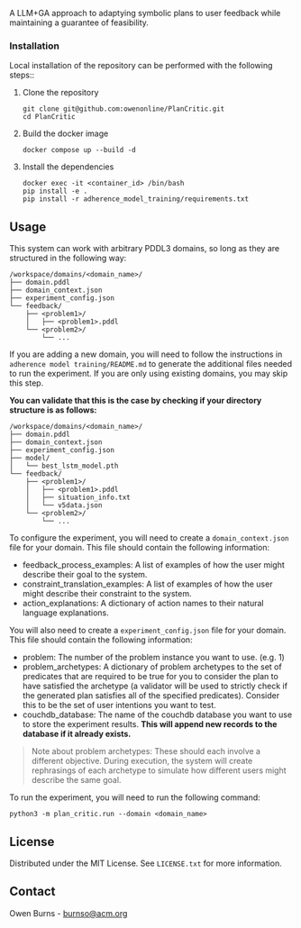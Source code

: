 
A LLM+GA approach to adaptying symbolic plans to user feedback while maintaining a guarantee of feasibility.

### Installation

Local installation of the repository can be performed with the following steps::

1.  Clone the repository
    ```
    git clone git@github.com:owenonline/PlanCritic.git
    cd PlanCritic
    ```

2.  Build the docker image
    ```
    docker compose up --build -d
    ```

3.  Install the dependencies
    ```
    docker exec -it <container_id> /bin/bash
    pip install -e .
    pip install -r adherence_model_training/requirements.txt
    ```

## Usage

This system can work with arbitrary PDDL3 domains, so long as they are structured in the following way:
```
/workspace/domains/<domain_name>/
├── domain.pddl
├── domain_context.json
├── experiment_config.json
└── feedback/
    ├── <problem1>/
    │   ├── <problem1>.pddl
    └── <problem2>/
        └── ...
```

If you are adding a new domain, you will need to follow the instructions in `adherence model training/README.md` to generate the additional files needed to run the experiment. If you are only using existing domains, you may skip this step. 

**You can validate that this is the case by checking if your directory structure is as follows:**
```
/workspace/domains/<domain_name>/
├── domain.pddl
├── domain_context.json
├── experiment_config.json
├── model/
│   └── best_lstm_model.pth
└── feedback/
    ├── <problem1>/
    │   ├── <problem1>.pddl
    │   ├── situation_info.txt
    │   └── v5data.json
    └── <problem2>/
        └── ...
```

To configure the experiment, you will need to create a `domain_context.json` file for your domain. This file should contain the following information:
- feedback_process_examples: A list of examples of how the user might describe their goal to the system.
- constraint_translation_examples: A list of examples of how the user might describe their constraint to the system.
- action_explanations: A dictionary of action names to their natural language explanations.

You will also need to create a `experiment_config.json` file for your domain. This file should contain the following information:
- problem: The number of the problem instance you want to use. (e.g. 1)
- problem_archetypes: A dictionary of problem archetypes to the set of predicates that are required to be true for you to consider the plan to have satisfied the archetype (a validator will be used to strictly check if the generated plan satisfies all of the specified predicates). Consider this to be the set of user intentions you want to test.
- couchdb_database: The name of the couchdb database you want to use to store the experiment results. **This will append new records to the database if it already exists.**

> Note about problem archetypes: These should each involve a different objective. During execution, the system will create rephrasings of each archetype to simulate how different users might describe the same goal.

To run the experiment, you will need to run the following command:

```
python3 -m plan_critic.run --domain <domain_name>
```

## License

Distributed under the MIT License. See `LICENSE.txt` for more information.


## Contact

Owen Burns - burnso@acm.org
